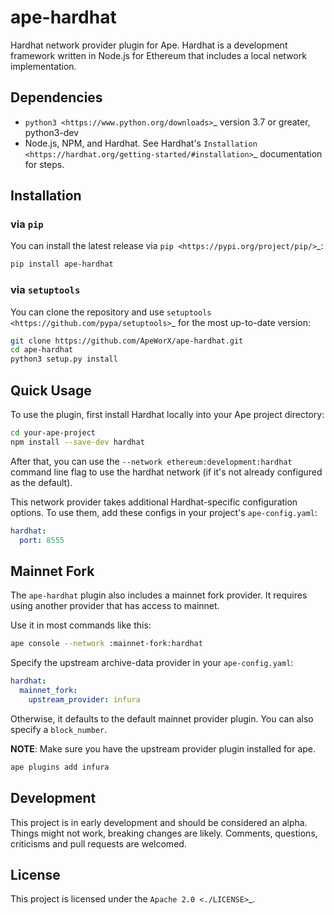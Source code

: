 # ape-hardhat

Hardhat network provider plugin for Ape. Hardhat is a development framework written in Node.js for Ethereum that includes a local network implementation.

## Dependencies

* `python3 <https://www.python.org/downloads>`_ version 3.7 or greater, python3-dev
* Node.js, NPM, and Hardhat. See Hardhat's `Installation <https://hardhat.org/getting-started/#installation>`_ documentation for steps.

## Installation

### via ``pip``

You can install the latest release via `pip <https://pypi.org/project/pip/>`_:

```bash
pip install ape-hardhat
```

### via ``setuptools``

You can clone the repository and use `setuptools <https://github.com/pypa/setuptools>`_ for the most up-to-date version:

```bash
git clone https://github.com/ApeWorX/ape-hardhat.git
cd ape-hardhat
python3 setup.py install
```

## Quick Usage

To use the plugin, first install Hardhat locally into your Ape project directory:

```bash
cd your-ape-project
npm install --save-dev hardhat
```

After that, you can use the ``--network ethereum:development:hardhat`` command line flag to use the hardhat network (if it's not already configured as the default).

This network provider takes additional Hardhat-specific configuration options. To use them, add these configs in your project's ``ape-config.yaml``:

```yaml
hardhat:
  port: 8555
```

## Mainnet Fork

The ``ape-hardhat`` plugin also includes a mainnet fork provider. It requires using another provider that has access to mainnet.

Use it in most commands like this:

```bash
ape console --network :mainnet-fork:hardhat
```

Specify the upstream archive-data provider in your ``ape-config.yaml``:

```yaml
hardhat:
  mainnet_fork:
    upstream_provider: infura
```

Otherwise, it defaults to the default mainnet provider plugin. You can also specify a ``block_number``.

**NOTE**: Make sure you have the upstream provider plugin installed for ape.

```bash
ape plugins add infura
```

## Development

This project is in early development and should be considered an alpha.
Things might not work, breaking changes are likely.
Comments, questions, criticisms and pull requests are welcomed.

## License

This project is licensed under the `Apache 2.0 <./LICENSE>`_.
